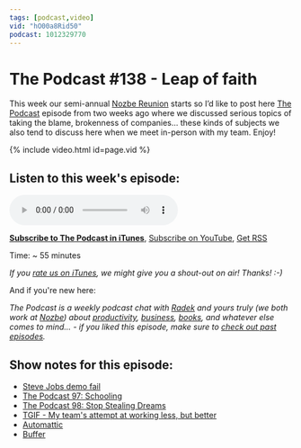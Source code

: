```yaml
---
tags: [podcast,video]
vid: "hO00a8Rid50"
podcast: 1012329770
---
```


# The Podcast #138 - Leap of faith

This week our semi-annual [Nozbe Reunion](https://sliwinski.com/reunion) starts so I’d like to post here [The Podcast][p] episode from two weeks ago where we discussed serious topics of taking the blame, brokenness of companies... these kinds of subjects we also tend to discuss here when we meet in-person with my team. Enjoy!

{% include video.html id=page.vid %}

<!--More-->

## Listen to this week's episode:

<audio controls>
<source src="https://files.nozbe.com/podcast/138.mp3" type="audio/mpeg">
</audio>

**[Subscribe to The Podcast in iTunes][i]**, [Subscribe on YouTube][y], [Get RSS][rss]

Time: ~ 55 minutes

*If you [rate us on iTunes][i], we might give you a shout-out on air! Thanks! :-)*

And if you're new here:

*The Podcast is a weekly podcast chat with [Radek][r] and yours truly (we both work at [Nozbe][n]) about [productivity](/productivity), [business](/business), [books](/books), and whatever else comes to mind… - if you liked this episode, make sure to [check out past episodes](/podcast).*

## Show notes for this episode:

  * [Steve Jobs demo fail](https://www.youtube.com/watch?v=znxQOPFg2mo)
  * [The Podcast 97: Schooling](/podcast-97)
  * [The Podcast 98: Stop Stealing Dreams](/podcast-98)
  * [TGIF - My team's attempt at working less, but better](https://sliwinski.com/tgif/)
  * [Automattic](https://automattic.com/)
  * [Buffer](https://buffer.com/)

[y]: https://michael.gratis/thepodcastyt
[rss]: https://thepodcast.fm/episodes?format=RSS
[e]: /podcast-138

[p]: /podcast
[n]: https://michael.gratis/nozbe
[r]: https://michael.gratis/radex
[i]: https://michael.gratis/thepodcast
[o]: https://michael.gratis/ipadonly

